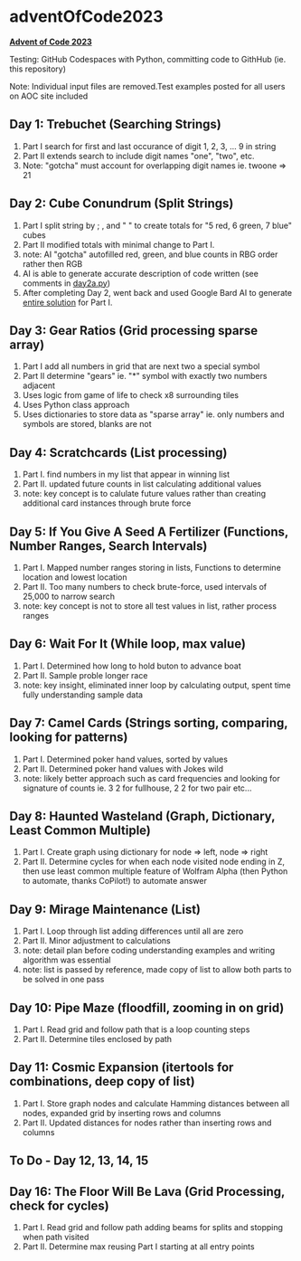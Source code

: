 # adventOfCode2023
**[Advent of Code 2023](https://adventofcode.com/)**


Testing: GitHub Codespaces with Python, 
committing code to GithHub (ie. this repository)

Note: Individual input files are removed.Test examples posted for all users on AOC site included

## Day 1: Trebuchet (Searching Strings)
1. Part I search for first and last occurance of digit 1, 2, 3, ... 9 in string
2. Part II extends search to include digit names "one", "two", etc.
3. Note: "gotcha" must account for overlapping digit names ie. twoone => 21

## Day 2: Cube Conundrum (Split Strings)
1. Part I split string by ; , and " " to create totals for "5 red, 6 green, 7 blue" cubes
2. Part II modified totals with minimal change to Part I.
3. note: AI "gotcha" autofilled red, green, and blue counts in RBG order rather then RGB
4. AI is able to generate accurate description of code written (see comments in [day2a.py](/day02/day2a.py))
5. After completing Day 2, went back and used Google Bard AI to generate [entire solution](day02/AI_Bard_Prompts.md) for Part I.

## Day 3: Gear Ratios (Grid processing sparse array)
1. Part I add all numbers in grid that are next two a special symbol
2. Part II determine "gears" ie. "*" symbol with exactly two numbers adjacent
3. Uses logic from game of life to check x8 surrounding tiles
4. Uses Python class approach
5. Uses dictionaries to store data as "sparse array" ie. only numbers and symbols are stored, blanks are not

## Day 4: Scratchcards (List processing)
1. Part I. find numbers in my list that appear in winning list
2. Part II. updated future counts in list calculating additional values
3. note: key concept is to calulate future values rather than creating additional card instances through brute force

## Day 5: If You Give A Seed A Fertilizer (Functions, Number Ranges, Search Intervals)
1. Part I. Mapped number ranges storing in lists, Functions to determine location and lowest location
2. Part II. Too many numbers to check brute-force, used intervals of 25,000 to narrow search
3. note: key concept is not to store all test values in list, rather process ranges
  
## Day 6: Wait For It (While loop, max value)
1. Part I. Determined how long to hold buton to advance boat
2. Part II. Sample proble longer race
3. note: key insight, eliminated inner loop by calculating output,
spent time fully understanding sample data

## Day 7: Camel Cards (Strings sorting, comparing, looking for patterns)
1. Part I. Determined poker hand values, sorted by values
2. Part II. Determined poker hand values with Jokes wild
3. note: likely better approach such as card frequencies and looking for signature
of counts ie. 3 2 for fullhouse, 2 2 for two pair etc...

## Day 8: Haunted Wasteland (Graph, Dictionary, Least Common Multiple)
1. Part I. Create graph using dictionary for node => left, node => right
2. Part II. Determine cycles for when each node visited node ending in Z, then use least common multiple feature of Wolfram Alpha (then Python to automate, thanks CoPilot!) to automate answer

## Day 9: Mirage Maintenance (List)
1. Part I. Loop through list adding differences until all are zero
2. Part II. Minor adjustment to calculations
3. note: detail plan before coding understanding examples and writing algorithm was essential
4. note: list is passed by reference, made copy of list to allow both parts to be solved in one pass

## Day 10: Pipe Maze (floodfill, zooming in on grid)
1. Part I. Read grid and follow path that is a loop counting steps
2. Part II. Determine tiles enclosed by path

## Day 11: Cosmic Expansion (itertools for combinations, deep copy of list)
1. Part I. Store graph nodes and calculate Hamming distances between all nodes, expanded grid by inserting rows and columns
2. Part II. Updated distances for nodes rather than inserting rows and columns 

## To Do - Day 12, 13, 14, 15

## Day 16: The Floor Will Be Lava (Grid Processing, check for cycles)
1. Part I. Read grid and follow path adding beams for splits and stopping when path visited
2. Part II. Determine max reusing Part I starting at all entry points

 


